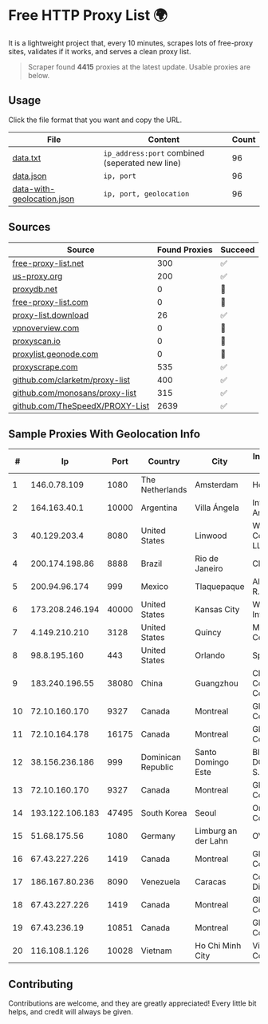 
# Free HTTP Proxy List 🌍

It is a lightweight project that, every 10 minutes, scrapes lots of free-proxy sites, validates if it works, and serves a clean proxy list.


> Scraper found **4415** proxies at the latest update. Usable proxies are below.

## Usage

Click the file format that you want and copy the URL.


|File|Content|Count|
|----|-------|-----|
|[data.txt](https://raw.githubusercontent.com/themiralay/Proxy-List-World/master/data.txt)|`ip_address:port` combined (seperated new line)|96|
|[data.json](https://raw.githubusercontent.com/themiralay/Proxy-List-World/master/data.json)|`ip, port`|96|
|[data-with-geolocation.json](https://raw.githubusercontent.com/themiralay/Proxy-List-World/master/data-with-geolocation.json)|`ip, port, geolocation`|96|

## Sources

|Source|Found Proxies|Succeed|
|------|-------------|-------|
|[free-proxy-list.net](https://free-proxy-list.net)|300|✅|
|[us-proxy.org](https://www.us-proxy.org)|200|✅|
|[proxydb.net](http://proxydb.net)|0|🚫|
|[free-proxy-list.com](https://free-proxy-list.com/?page=&port=&type%5B%5D=http&type%5B%5D=https&up_time=0&search=Search)|0|🚫|
|[proxy-list.download](https://www.proxy-list.download/HTTP)|26|✅|
|[vpnoverview.com](https://vpnoverview.com/privacy/anonymous-browsing/free-proxy-servers)|0|🚫|
|[proxyscan.io](https://www.proxyscan.io)|0|🚫|
|[proxylist.geonode.com](https://proxylist.geonode.com/api/proxy-list?limit=300&page=1&sort_by=lastChecked&sort_type=desc&protocols=http,https)|0|🚫|
|[proxyscrape.com](https://api.proxyscrape.com/v2/?request=displayproxies&protocol=http&timeout=10000&country=all&ssl=all&anonymity=all)|535|✅|
|[github.com/clarketm/proxy-list](https://raw.githubusercontent.com/clarketm/proxy-list/master/proxy-list-raw.txt)|400|✅|
|[github.com/monosans/proxy-list](https://raw.githubusercontent.com/monosans/proxy-list/main/proxies/http.txt)|315|✅|
|[github.com/TheSpeedX/PROXY-List](https://raw.githubusercontent.com/TheSpeedX/PROXY-List/master/http.txt)|2639|✅|


## Sample Proxies With Geolocation Info

|#|Ip|Port|Country|City|Internet Service Provider|
|-|--|----|-------|----|-------------------------|
|1|146.0.78.109|1080|The Netherlands|Amsterdam|Hostkey B V|
|2|164.163.40.1|10000|Argentina|Villa Ángela|Interret Villa Angela SRL|
|3|40.129.203.4|8080|United States|Linwood|Windstream Communications LLC|
|4|200.174.198.86|8888|Brazil|Rio de Janeiro|Claro S.A|
|5|200.94.96.174|999|Mexico|Tlaquepaque|Alestra, S. de R.L. de C.V.|
|6|173.208.246.194|40000|United States|Kansas City|WholeSale Internet|
|7|4.149.210.210|3128|United States|Quincy|Microsoft Corporation|
|8|98.8.195.160|443|United States|Orlando|Spectrum|
|9|183.240.196.55|38080|China|Guangzhou|China Mobile Communications Corporation|
|10|72.10.160.170|9327|Canada|Montreal|GloboTech Communications|
|11|72.10.164.178|16175|Canada|Montreal|GloboTech Communications|
|12|38.156.236.186|999|Dominican Republic|Santo Domingo Este|BITNET DOMINICANA, S.R.L.|
|13|72.10.160.170|9327|Canada|Montreal|GloboTech Communications|
|14|193.122.106.183|47495|South Korea|Seoul|Oracle Corporation|
|15|51.68.175.56|1080|Germany|Limburg an der Lahn|OVH SAS|
|16|67.43.227.226|1419|Canada|Montreal|GloboTech Communications|
|17|186.167.80.236|8090|Venezuela|Caracas|Corporacion Digitel C.A|
|18|67.43.227.226|1419|Canada|Montreal|GloboTech Communications|
|19|67.43.236.19|10851|Canada|Montreal|GloboTech Communications|
|20|116.108.1.126|10028|Vietnam|Ho Chi Minh City|Viettel Corporation|



## Contributing

Contributions are welcome, and they are greatly appreciated! Every
little bit helps, and credit will always be given.

